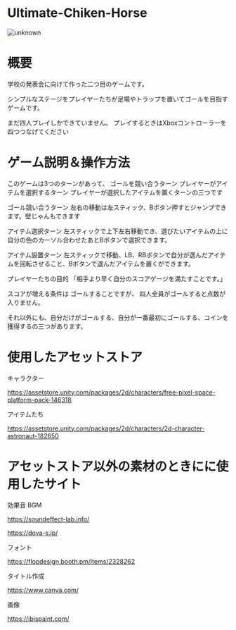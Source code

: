 # Ultimate-Chiken-Horse
![unknown](https://user-images.githubusercontent.com/106290558/192110097-9df55dc3-d435-4892-92e5-96d2928943f9.png)

# 概要

学校の発表会に向けて作った二つ目のゲームです。

シンプルなステージをプレイヤーたちが足場やトラップを置いてゴールを目指すゲームです。

まだ四人プレイしかできていません。
プレイするときはXboxコントローラーを四つつなげてください
# ゲーム説明＆操作方法

このゲームは3つのターンがあって、
ゴールを競い合うターン
プレイヤーがアイテムを選択するターン
プレイヤーが選択したアイテムを置くターンの三つです

ゴール競い合うターン
左右の移動は左スティック、Bボタン押すとジャンプできます。壁じゃんもできます

アイテム選択ターン
左スティックで上下左右移動でき、選びたいアイテムの上に自分の色のカーソル合わせたあとBボタンで選択できます。

アイテム設置ターン
左スティックで移動、LB、RBボタンで自分が選んだアイテムを回転させること、Bボタンで選んだアイテムを置くができます。 

プレイヤーたちの目的
「相手より早く自分のスコアゲージを満たすことです。」

スコアが増える条件は
ゴールすることですが、
四人全員がゴールすると点数が入りません。

それ以外にも、自分だけがゴールする、自分が一番最初にゴールする、コインを獲得するの三つがあります。

# 使用したアセットストア

キャラクター 

https://assetstore.unity.com/packages/2d/characters/free-pixel-space-platform-pack-146318

アイテムたち

https://assetstore.unity.com/packages/2d/characters/2d-character-astronaut-182650

# アセットストア以外の素材のときにに使用したサイト

効果音 BGM

https://soundeffect-lab.info/

https://dova-s.jp/

フォント

https://flopdesign.booth.pm/items/2328262


タイトル作成

https://www.canva.com/

画像

https://ibispaint.com/
